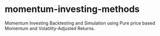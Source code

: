 # momentum-investing-methods
Momentum Investing Backtesting and Simulation using Pure price based Momentum and Volatility-Adjusted Returns.
